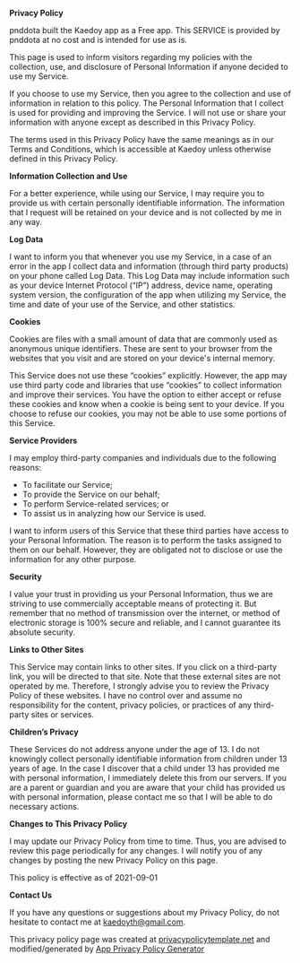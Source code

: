 **Privacy Policy**

 pnddota built the Kaedoy app as a Free app. This SERVICE is provided by pnddota at no cost and is intended for use as is.

 This page is used to inform visitors regarding my policies with the collection, use, and disclosure of Personal Information if anyone decided to use my Service.

 If you choose to use my Service, then you agree to the collection and use of information in relation to this policy. The Personal Information that I collect is used for providing and improving the Service. I will not use or share your information with anyone except as described in this Privacy Policy.

 The terms used in this Privacy Policy have the same meanings as in our Terms and Conditions, which is accessible at Kaedoy unless otherwise defined in this Privacy Policy.

 **Information Collection and Use**

 For a better experience, while using our Service, I may require you to provide us with certain personally identifiable information. The information that I request will be retained on your device and is not collected by me in any way.

 **Log Data**

 I want to inform you that whenever you use my Service, in a case of an error in the app I collect data and information (through third party products) on your phone called Log Data. This Log Data may include information such as your device Internet Protocol (“IP”) address, device name, operating system version, the configuration of the app when utilizing my Service, the time and date of your use of the Service, and other statistics.

 **Cookies**

 Cookies are files with a small amount of data that are commonly used as anonymous unique identifiers. These are sent to your browser from the websites that you visit and are stored on your device's internal memory.

 This Service does not use these “cookies” explicitly. However, the app may use third party code and libraries that use “cookies” to collect information and improve their services. You have the option to either accept or refuse these cookies and know when a cookie is being sent to your device. If you choose to refuse our cookies, you may not be able to use some portions of this Service.

 **Service Providers**

 I may employ third-party companies and individuals due to the following reasons:

 *   To facilitate our Service;
 *   To provide the Service on our behalf;
 *   To perform Service-related services; or
 *   To assist us in analyzing how our Service is used.

 I want to inform users of this Service that these third parties have access to your Personal Information. The reason is to perform the tasks assigned to them on our behalf. However, they are obligated not to disclose or use the information for any other purpose.

 **Security**

 I value your trust in providing us your Personal Information, thus we are striving to use commercially acceptable means of protecting it. But remember that no method of transmission over the internet, or method of electronic storage is 100% secure and reliable, and I cannot guarantee its absolute security.

 **Links to Other Sites**

 This Service may contain links to other sites. If you click on a third-party link, you will be directed to that site. Note that these external sites are not operated by me. Therefore, I strongly advise you to review the Privacy Policy of these websites. I have no control over and assume no responsibility for the content, privacy policies, or practices of any third-party sites or services.

 **Children’s Privacy**

 These Services do not address anyone under the age of 13. I do not knowingly collect personally identifiable information from children under 13 years of age. In the case I discover that a child under 13 has provided me with personal information, I immediately delete this from our servers. If you are a parent or guardian and you are aware that your child has provided us with personal information, please contact me so that I will be able to do necessary actions.

 **Changes to This Privacy Policy**

 I may update our Privacy Policy from time to time. Thus, you are advised to review this page periodically for any changes. I will notify you of any changes by posting the new Privacy Policy on this page.

 This policy is effective as of 2021-09-01

 **Contact Us**

 If you have any questions or suggestions about my Privacy Policy, do not hesitate to contact me at kaedoyth@gmail.com.

 This privacy policy page was created at [privacypolicytemplate.net](https://privacypolicytemplate.net) and modified/generated by [App Privacy Policy Generator](https://app-privacy-policy-generator.nisrulz.com/)
